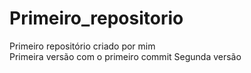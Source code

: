 # Primeiro_repositorio
 Primeiro repositório criado por mim
    <br>
    Primeira versão com o primeiro commit
    Segunda versão